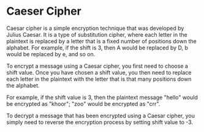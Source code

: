 # Caeser Cipher

Caesar cipher is a simple encryption technique that was developed by Julius Caesar. It is a type of substitution cipher, where each letter in the plaintext is replaced by a letter that is a fixed number of positions down the alphabet. For example, if the shift is 3, then A would be replaced by D, b would be replaced by e, and so on.

To encrypt a message using a Caesar cipher, you first need to choose a shift value. Once you have chosen a shift value, you then need to replace each letter in the plaintext with the letter that is that many positions down the alphabet.

For example, if the shift value is 3, then the plaintext message "hello" would be encrypted as "khoor"; "zoo" would be encrypted as "crr".

To decrypt a message that has been encrypted using a Caesar cipher, you simply need to reverse the encryption process by setting shift value to -3.
